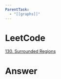 ```yaml
---
ParentTask:
  - "[[graphs]]"
---
```


# LeetCode
[130. Surrounded Regions](https://leetcode.com/problems/surrounded-regions/)

# Answer
```Cpp

``` 